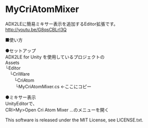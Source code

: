 MyCriAtomMixer
==============
ADX2LEに簡易ミキサー表示を追加するEditor拡張です。
http://youtu.be/G8qsCBLrI3Q

■使い方<br>

●セットアップ<br>
ADX2LE for Unity を使用しているプロジェクトの<br>
Assets<br>
└Editor<br>
　└CriWare<br>
　　└CriAtom<br>
　　  └MyCriAtomMixer.cs ←ここにコピー<br>

●ミキサー表示  
UnityEditorで、<br>
CRI>My>Open Cri Atom Mixer ...のメニューを開く<br>

This software is released under the MIT License, see LICENSE.txt.
